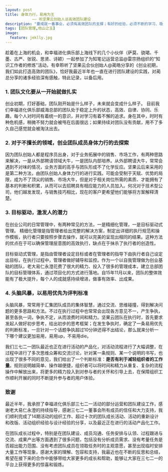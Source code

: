 ```yaml
---
layout: post
title: 身体力行，易用为王
            —— 听坚果云创始人谈高效团队建设
description: "要成就一番事业，必须有高效团队的支撑；有好的经验，必须不断的学习、吸收和实践"
tags: [团队管理,他山之玉]
image:
  feature: jeklly.jpg
---
```



趁着在上海的机会，和幸福进化俱乐部上海线下的几个小伙伴（萨莫、骁珺、千墨、古严、张锐、思贤、诗颖）一起参加了为知笔记运营总监@雷宗扬组织的“知识工作者的修炼”活动，有幸聆听了坚果云合伙创始人@蔺皓分享的《创业初期，我们如此打造高效的团队》，恰好我最近半年也一直在进行团队建设的实践，对蔺总分享的诸多经验深有感触，特此记录，以备后用。

### 1. 团队文化要从一开始就做扎实

创业初期，打好基础，团队刚开始是什么样子，未来就会变成什么样子。
目前我们幸福进化俱乐部威海总部的团队处于稳定上升的状态，高效、自律、协同、乐趣，每个人对时间有着统一的意识，并对学习有着不懈的追求。身在其中，时时有种危机感，稍微不努力就会被甩在后面很远；如果持续对团队没有贡献，用不了多久自己感觉就会被淘汰出去。

### 2. 对于不擅长的领域，创业团队成员身体力行的去探索

因为团队创始人都是程序员出身，对于业务拓展中的销售、市场工作，有两种思路来解决，一是从外部聘请领域大牛，一是团队内部培养。从外部聘请大牛，常常会遇到不对味的情况，业务方面的高手与团队形成不了化学反应。坚果云后来采用的是第二种方法，由团队创始人身体力行的进行实践。可能会受制于天赋、优势的局限，成为不了顶尖的销售、市场大牛，但是对于相关岗位所需的素质、才能拥有了基本的判断和积累，从而可以去招聘具有相应能力的人员加入。何况对于技术型公司，他们越发发现，与销售技巧相比，现在的客户更希望他们能够将方案解释清楚。


### 3. 目标驱动，激发人的潜力

在创业公司的日常管理中，有两种常见的方法，一是精细化管理，一是目标驱动式管理。
精细化管理是指管理者给出完整的解决方案，制定出详细的执行规范和操作模板，执行者只要按照步骤去操作，就可以完美的呈现出相同的结果。这种方法的优点在于可以确保管理层意图的高效执行，缺点在于抹杀了执行者的创造性。

目标驱动式管理，是指由管理者设定目标或者在管理者的指导下由执行者自己设定出目标，在执行过程中，管理者做好辅导和监控。作为一个以自我管理做为创业基础的团队，老大易仁永澄花费了很大的精力、投入了很多的管理成本，建立总部团队的目标管理体系，通过项目化的方式进行落地。自15年11月以来，团队的整体效能有了极大提升，每个人的成就感持续增进，做事有效率、出成果。

### 4. 头脑风暴，以易用优先为评判标准

头脑风暴，常常用于汇集团队成员的集体智慧，通过交流、思维碰撞，得到解决问题的更多思路和方法。不过在执行过程中也常常会出现各方意见不一，产生争执，甚至各执一词，争执不定，从而浪费时间和精力。坚果云团队在执行时，首先要求发起人做好初步思考，给出初步的思考框架；在发生争执时，确定了一条易用优先的判断标准，一旦针对一个话题争执超过10分钟还得不出结论，那么就来分析一下哪个建议更加易用，易用up，不易用die。

我们三七二一团队最近也正在进行活动的产品化，对活动流程进行了大幅调整，在过程中进行了多次思维众筹和交流讨论，针对某一条规则、某一个说明的书写，也出现了很多不同的意见，我们给出了一个判断标准：**是否有利于减轻组织者的工作量**。规则说明越简单、操作越便捷，组织者可以将时间和精力从重复、复杂的流程操作中解放出来，将更多的精力投入到对参与者的关怀和引导上去，在保障组织工作顺利开展的同时不断提升参与者的用户体验。

### 致谢

最近半年，我承担了幸福进化俱乐部三七二一活动的部分运营和团队建设工作，感谢老大易仁永澄的持续指导，感谢三七二一董事会所有成员的信任和大力支持，我们顺利完成了14期活动的组织工作、超过十次的团队成长活动、活动的重新设计和改版、活动组织经验与设计经验的分享，以及最近正在进行的活动产品化工作。

在团队成长过程中，特别是在团队建设、成员沟通、任务安排与认领、过程跟进与交流、成果产出等方面遇到了很多问题，包括没有分析成员需求、没有考量任务是否超出能力范围、没有考虑团队成员在领取任务时的主观意愿，甚至出现临时安排大量工作等现象，感谢大家的理解、包容和支持，我最近也在不断的反思和总结，希望在接下来的合作中能够带给大家更多的成长和帮助，能够让大家在三七二一的平台上获得更多的惊喜和锻炼。
